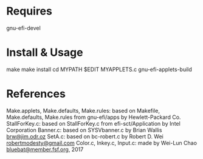 Requires
========
gnu-efi-devel

Install & Usage
===============
make
make install
cd MYPATH
$EDIT MYAPPLETS.c
gnu-efi-applets-build

References
==========
Make.applets, Make.defaults, Make.rules:
  based on Makefile, Make.defaults, Make.rules from gnu-efi/apps by Hewlett-Packard Co.
StallForKey.c:
  based on StallForKey.c from efi-sct/Application by Intel Corporation
Banner.c:
  based on SYSVbanner.c by Brian Wallis <brw@jim.odr.oz>
SetA.c:
  based on bc-robert.c by Robert D. Wei <robertmodesty@gmail.com>
Color.c, Inkey.c, Input.c:
  made by Wei-Lun Chao <bluebat@member.fsf.org>, 2017
